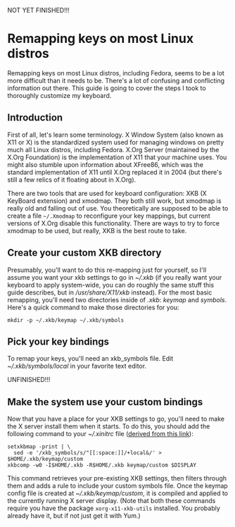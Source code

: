 NOT YET FINISHED!!!

# Remapping keys on most Linux distros
Remapping keys on most Linux distros, including Fedora, seems to be a lot more difficult than it needs to be. There's a lot of confusing and conflicting information out there. This guide is going to cover the steps I took to thoroughly customize my keyboard.

## Introduction
First of all, let's learn some terminology. X Window System (also known as X11 or X) is the standardized system used for managing windows on pretty much all Linux distros, including Fedora. X.Org Server (maintained by the X.Org Foundation) is the implementation of X11 that your machine uses. You might also stumble upon information about XFree86, which was the standard implementation of X11 until X.Org replaced it in 2004 (but there's still a few relics of it floating about in X.Org).

There are two tools that are used for keyboard configuration: XKB (X KeyBoard extension) and xmodmap. They both still work, but xmodmap is really old and falling out of use. You theoretically are supposed to be able to create a file `~/.Xmodmap` to reconfigure your key mappings, but current versions of X.Org disable this functionality. There are ways to try to force xmodmap to be used, but really, XKB is the best route to take.

## Create your custom XKB directory
Presumably, you'll want to do this re-mapping just for yourself, so I'll assume you want your xkb settings to go in _~/.xkb_ (if you really want your keyboard to apply system-wide, you can do roughly the same stuff this guide describes, but in _/usr/share/X11/xkb_ instead). For the most basic remapping, you'll need two directories inside of _.xkb_: _keymap_ and _symbols_. Here's a quick command to make those directories for you:

```
mkdir -p ~/.xkb/keymap ~/.xkb/symbols
```

## Pick your key bindings
To remap your keys, you'll need an xkb_symbols file. Edit _~/.xkb/symbols/local_ in your favorite text editor.

UNFINISHED!!!


## Make the system use your custom bindings
Now that you have a place for your XKB settings to go, you'll need to make the X server install them when it starts. To do this, you should add the following command to your _~/.xinitrc_ file ([derived from this link](http://www.vinc17.org/unix/xkb.en.html)):

```
setxkbmap -print | \
  sed -e '/xkb_symbols/s/"[[:space:]]/+local&/' > $HOME/.xkb/keymap/custom
xkbcomp -w0 -I$HOME/.xkb -R$HOME/.xkb keymap/custom $DISPLAY
```

This command retrieves your pre-existing XKB settings, then filters through them and adds a rule to include your custom symbols file. Once the keymap config file is created at _~/.xkb/keymap/custom_, it is compiled and applied to the currently running X server display. (Note that both these commands require you have the package `xorg-x11-xkb-utils` installed. You probably already have it, but if not just get it with Yum.)
